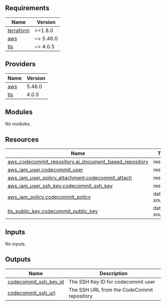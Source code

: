 <!-- BEGIN_TF_DOCS -->
## Requirements

| Name | Version |
|------|---------|
| <a name="requirement_terraform"></a> [terraform](#requirement\_terraform) | >=1.8.0 |
| <a name="requirement_aws"></a> [aws](#requirement\_aws) | ~> 5.46.0 |
| <a name="requirement_tls"></a> [tls](#requirement\_tls) | ~> 4.0.5 |

## Providers

| Name | Version |
|------|---------|
| <a name="provider_aws"></a> [aws](#provider\_aws) | 5.46.0 |
| <a name="provider_tls"></a> [tls](#provider\_tls) | 4.0.5 |

## Modules

No modules.

## Resources

| Name | Type |
|------|------|
| [aws_codecommit_repository.ai_document_based_repository](https://registry.terraform.io/providers/hashicorp/aws/latest/docs/resources/codecommit_repository) | resource |
| [aws_iam_user.codecommit_user](https://registry.terraform.io/providers/hashicorp/aws/latest/docs/resources/iam_user) | resource |
| [aws_iam_user_policy_attachment.codecommit_attach](https://registry.terraform.io/providers/hashicorp/aws/latest/docs/resources/iam_user_policy_attachment) | resource |
| [aws_iam_user_ssh_key.codecommit_ssh_key](https://registry.terraform.io/providers/hashicorp/aws/latest/docs/resources/iam_user_ssh_key) | resource |
| [aws_iam_policy.codecommit_policy](https://registry.terraform.io/providers/hashicorp/aws/latest/docs/data-sources/iam_policy) | data source |
| [tls_public_key.codecommit_public_key](https://registry.terraform.io/providers/hashicorp/tls/latest/docs/data-sources/public_key) | data source |

## Inputs

No inputs.

## Outputs

| Name | Description |
|------|-------------|
| <a name="output_codecommit_ssh_key_id"></a> [codecommit\_ssh\_key\_id](#output\_codecommit\_ssh\_key\_id) | The SSH Key ID for codecommit user |
| <a name="output_codecommit_ssh_url"></a> [codecommit\_ssh\_url](#output\_codecommit\_ssh\_url) | The SSH URL from the CodeCommit repository |
<!-- END_TF_DOCS -->